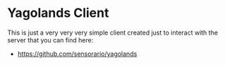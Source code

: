 # Yagolands Client

This is just a very very very simple client created just to interact with the server that you can find here: 

 - https://github.com/sensorario/yagolands
